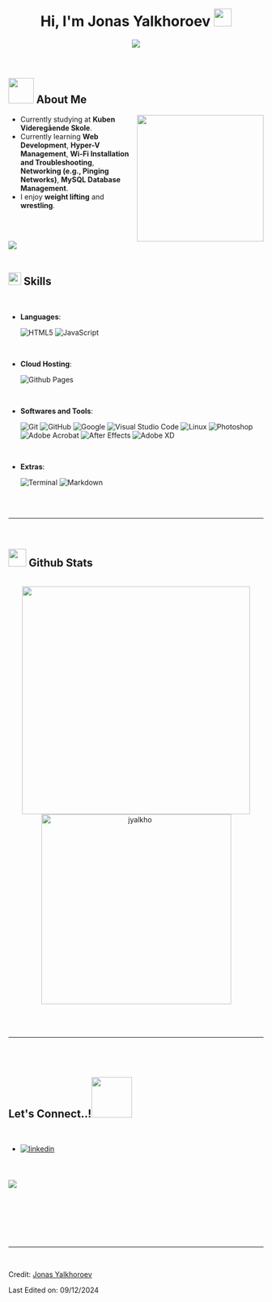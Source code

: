<h1 align="center"><b>Hi, I'm Jonas Yalkhoroev</b> <img src="https://media.giphy.com/media/hvRJCLFzcasrR4ia7z/giphy.gif" width="35"></h1>

<p align="center">
  <a href="https://github.com/jyalkho">
    <img src="https://readme-typing-svg.herokuapp.com?font=Time+New+Roman&color=cyan&size=25&center=true&vCenter=true&width=600&height=100&lines=Welcome+to+my+profile..&hearts;++;Front-End+Developer,;IT+Student+at+Kuben+Videregående+Skole,;Passionate+Learner/Developer,;Love+to+Build+and+Create..<3">
  </a>
</p>

<br>

## <picture><img src="https://github.com/jyalkho/jyalkho/raw/main/assets/mdImages/about_me.gif" width="50px"></picture> **About Me**

<picture> 
  <img align="right" src="https://github.com/jyalkho/jyalkho/raw/main/assets/mdImages/Right_Side.gif" width="250px">
</picture>

- Currently studying at **Kuben Videregående Skole**.
- Currently learning **Web Development**, **Hyper-V Management**, **Wi-Fi Installation and Troubleshooting**, **Networking (e.g., Pinging Networks)**, **MySQL Database Management**.
- I enjoy **weight lifting** and **wrestling**.

<br><br>

<img src="https://user-images.githubusercontent.com/73097560/115834477-dbab4500-a447-11eb-908a-139a6edaec5c.gif"><br><br>

## <img src="https://media2.giphy.com/media/QssGEmpkyEOhBCb7e1/giphy.gif?cid=ecf05e47a0n3gi1bfqntqmob8g9aid1oyj2wr3ds3mg700bl&rid=giphy.gif" width="25"><b> Skills</b>
<br>

<p align="center">

- **Languages**:
    
    ![HTML5](https://img.shields.io/badge/HTML5%20-%23E34F26.svg?style=for-the-badge&logo=html5&logoColor=white)
    ![JavaScript](https://img.shields.io/badge/JavaScript%20-%23F7DF1E.svg?style=for-the-badge&logo=javascript&logoColor=black)

<br>

- **Cloud Hosting**:

    ![Github Pages](https://img.shields.io/badge/GitHub%20Pages-%23327FC7.svg?style=for-the-badge&logo=github&logoColor=white)
    
<br>

- **Softwares and Tools**:

    ![Git](https://img.shields.io/badge/git-%23F05033.svg?style=for-the-badge&logo=git&logoColor=white)
    ![GitHub](https://img.shields.io/badge/github-%23121011.svg?style=for-the-badge&logo=github&logoColor=white)
    ![Google](https://img.shields.io/badge/google-%234285F4.svg?style=for-the-badge&logo=google&logoColor=white)
    ![Visual Studio Code](https://img.shields.io/badge/Visual%20Studio%20Code-0078d7.svg?style=for-the-badge&logo=visual-studio-code&logoColor=white)
    ![Linux](https://img.shields.io/badge/Linux-FCC624?style=for-the-badge&logo=linux&logoColor=black) 
    ![Photoshop](https://img.shields.io/badge/Photoshop-%23B8B8B8.svg?style=for-the-badge&logo=adobe-photoshop&logoColor=white)
    ![Adobe Acrobat](https://img.shields.io/badge/Adobe%20Acrobat-%23E60012.svg?style=for-the-badge&logo=adobe-acrobat&logoColor=white)
    ![After Effects](https://img.shields.io/badge/After%20Effects-%234B8BBE.svg?style=for-the-badge&logo=adobe-after-effects&logoColor=white)
    ![Adobe XD](https://img.shields.io/badge/Adobe%20XD-%23FF61F6.svg?style=for-the-badge&logo=adobe-xd&logoColor=white)

<br>

- **Extras**:

    ![Terminal](https://img.shields.io/badge/Terminal-%23054020?style=for-the-badge&logo=gnu-bash&logoColor=white)
    ![Markdown](https://img.shields.io/badge/markdown-%23000000.svg?style=for-the-badge&logo=markdown&logoColor=white)   

</p>

<br>
<br>

-----

<br>

## <img src="https://media.giphy.com/media/iY8CRBdQXODJSCERIr/giphy.gif" width="35"><b> Github Stats </b>
<br>

<div align="center">

<a href="https://github.com/jyalkho/">
  <img src="https://github-readme-stats.vercel.app/api?username=jyalkho&include_all_commits=true&count_private=true&show_icons=true&line_height=20&title_color=7A7ADB&icon_color=2234AE&text_color=D3D3D3&bg_color=0,000000,130F40" width="450"/>
  <img src="https://github-readme-stats.vercel.app/api/top-langs?username=jyalkho&show_icons=true&locale=en&layout=compact&line_height=20&title_color=7A7ADB&icon_color=2234AE&text_color=D3D3D3&bg_color=0,000000,130F40" width="375"  alt="jyalkho"/>

</a>
</div>

<br>
<br>
<br>

-----

<br>
<br>

## <b> Let's Connect..!</b><img src="https://github.com/jyalkho/jyalkho/raw/main/assets/mdImages/handshake.gif" width ="80">
<br>
<div align='left'>

<ul>

<li>
<a href="https://www.linkedin.com/in/jonas-yalkhoroev/" target="_blank">
<img src="https://img.shields.io/badge/linkedin:  jonas-yalkhoroev-%2300acee.svg?color=405DE6&style=for-the-badge&logo=linkedin&logoColor=white" alt=linkedin style="margin-bottom: 5px;"/>
</a>
</li>

<br>

</ul>
</div>

<br>
<img src="https://user-images.githubusercontent.com/73097560/115834477-dbab4500-a447-11eb-908a-139a6edaec5c.gif">
<br>
<br>
<br>

<div align='center'>

</div>
<br>
<br>
<br>
<br>

---

<br>

Credit: [Jonas Yalkhoroev](https://github.com/jyalkho)

Last Edited on: 09/12/2024
